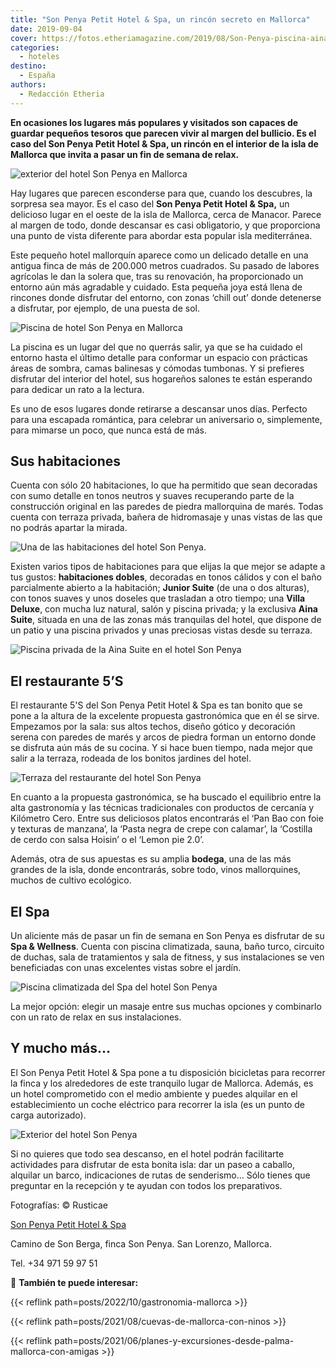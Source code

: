 ```yaml
---
title: "Son Penya Petit Hotel & Spa, un rincón secreto en Mallorca"
date: 2019-09-04
cover: https://fotos.etheriamagazine.com/2019/08/Son-Penya-piscina-aina-suite.jpg
categories: 
  - hoteles
destino: 
  - España
authors: 
  - Redacción Etheria
---
```


**En ocasiones los lugares más populares y visitados son capaces de guardar pequeños 
tesoros que parecen vivir al margen del bullicio. Es el caso del Son Penya Petit Hotel & 
Spa, un rincón en el interior de la isla de Mallorca que invita a pasar un fin de semana 
de relax.** 

![exterior del hotel Son Penya en Mallorca](https://fotos.etheriamagazine.com/2019/08/Son-Penya-fachada.jpg "Una de las terrazas del Son Penya Petit Hotel & Spa.")

Hay lugares que parecen esconderse para que, cuando los descubres, la sorpresa sea 
mayor. Es el caso del **Son Penya Petit Hotel & Spa,** un delicioso lugar en el oeste de 
la isla de Mallorca, cerca de Manacor. Parece al margen de todo, donde descansar es casi 
obligatorio, y que proporciona una punto de vista diferente para abordar esta popular 
isla mediterránea. 

Este pequeño hotel mallorquín aparece como un delicado detalle en una antigua finca de 
más de 200.000 metros cuadrados. Su pasado de labores agrícolas le dan la solera que, 
tras su renovación, ha proporcionado un entorno aún más agradable y cuidado. Esta 
pequeña joya está llena de rincones donde disfrutar del entorno, con zonas ‘chill out’ 
donde detenerse a disfrutar, por ejemplo, de una puesta de sol. 

![Piscina de hotel Son Penya en Mallorca](https://fotos.etheriamagazine.com/2019/08/Son-Penya-piscina.jpg "Piscina de hotel.")

La piscina es un lugar del que no querrás salir, ya que se ha cuidado el entorno hasta 
el último detalle para conformar un espacio con prácticas áreas de sombra, camas 
balinesas y cómodas tumbonas. Y si prefieres disfrutar del interior del hotel, sus 
hogareños salones te están esperando para dedicar un rato a la lectura. 

Es uno de esos lugares donde retirarse a descansar unos días. Perfecto para una escapada 
romántica, para celebrar un aniversario o, simplemente, para mimarse un poco, que nunca 
está de más. 

## Sus habitaciones

Cuenta con sólo 20 habitaciones, lo que ha permitido que sean decoradas con sumo detalle 
en tonos neutros y suaves recuperando parte de la construcción original en las paredes 
de piedra mallorquina de marés. Todas cuenta con terraza privada, bañera de hidromasaje 
y unas vistas de las que no podrás apartar la mirada. 

![Una de las habitaciones del hotel Son Penya.](https://fotos.etheriamagazine.com/2019/08/Son-Penya-habitacion.jpg "Una de las habitaciones del hotel Son Penya.")

Existen varios tipos de habitaciones para que elijas la que mejor se adapte a tus 
gustos: **habitaciones dobles**, decoradas en tonos cálidos y con el baño parcialmente 
abierto a la habitación; **Junior Suite** (de una o dos alturas), con tonos suaves y 
unos doseles que trasladan a otro tiempo; una **Villa Deluxe**, con mucha luz natural, 
salón y piscina privada; y la exclusiva **Aina Suite**, situada en una de las zonas más 
tranquilas del hotel, que dispone de un patio y una piscina privados y unas preciosas 
vistas desde su terraza. 

![Piscina privada de la Aina Suite en el hotel Son Penya](https://fotos.etheriamagazine.com/2019/08/Son-Penya-piscina-aina-suite.jpg "Piscina privada de la Aina Suite.")

## El restaurante 5’S

El restaurante 5'S del Son Penya Petit Hotel & Spa es tan bonito que se pone a la altura 
de la excelente propuesta gastronómica que en él se sirve. Empezamos por la sala: sus 
altos techos, diseño gótico y decoración serena con paredes de marés y arcos de piedra 
forman un entorno donde se disfruta aún más de su cocina. Y si hace buen tiempo, nada 
mejor que salir a la terraza, rodeada de los bonitos jardines del hotel. 

![Terraza del restaurante del hotel Son Penya](https://fotos.etheriamagazine.com/2019/08/Son-Penya-terraza-restaurante.jpg "Terraza del restaurante.")

En cuanto a la propuesta gastronómica, se ha buscado el equilibrio entre la alta 
gastronomía y las técnicas tradicionales con productos de cercanía y Kilómetro Cero. 
Entre sus deliciosos platos encontrarás el ‘Pan Bao con foie y texturas de manzana’, la 
‘Pasta negra de crepe con calamar’, la ‘Costilla de cerdo con salsa Hoisin’ o el ‘Lemon 
pie 2.0’. 

Además, otra de sus apuestas es su amplia **bodega**, una de las más grandes de la isla, 
donde encontrarás, sobre todo, vinos mallorquines, muchos de cultivo ecológico. 

## El Spa

Un aliciente más de pasar un fin de semana en Son Penya es disfrutar de su **Spa & 
Wellness**. Cuenta con piscina climatizada, sauna, baño turco, circuito de duchas, sala 
de tratamientos y sala de fitness, y sus instalaciones se ven beneficiadas con unas 
excelentes vistas sobre el jardín. 

![Piscina climatizada del Spa del hotel Son Penya](https://fotos.etheriamagazine.com/2019/08/Son-Penya-Spa.jpg "Piscina climatizada del Spa.")

La mejor opción: elegir un masaje entre sus muchas opciones y combinarlo con un rato de 
relax en sus instalaciones. 

## Y mucho más…

El Son Penya Petit Hotel & Spa pone a tu disposición bicicletas para recorrer la finca y 
los alrededores de este tranquilo lugar de Mallorca. Además, es un hotel comprometido 
con el medio ambiente y puedes alquilar en el establecimiento un coche eléctrico para 
recorrer la isla (es un punto de carga autorizado). 

![Exterior del hotel Son Penya](https://fotos.etheriamagazine.com/2019/08/Son-penya-bicicletas.jpg "Exterior del hotel.")

Si no quieres que todo sea descanso, en el hotel podrán facilitarte actividades para 
disfrutar de esta bonita isla: dar un paseo a caballo, alquilar un barco, indicaciones 
de rutas de senderismo… Sólo tienes que preguntar en la recepción y te ayudan con todos 
los preparativos. 

Fotografías: © Rusticae 

[Son Penya Petit Hotel & Spa](https://www.sonpenya.com/) 

Camino de Son Berga, finca Son Penya. San Lorenzo, Mallorca. 

Tel. +34 971 59 97 51 

📌 **También te puede interesar:** 

{{< reflink path=posts/2022/10/gastronomia-mallorca >}} 

{{< reflink path=posts/2021/08/cuevas-de-mallorca-con-ninos >}} 

{{< reflink path=posts/2021/06/planes-y-excursiones-desde-palma-mallorca-con-amigas >}}
